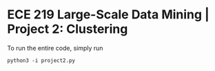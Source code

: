 # ECE 219 Large-Scale Data Mining | Project 2: Clustering

To run the entire code, simply run 
```
python3 -i project2.py
```
